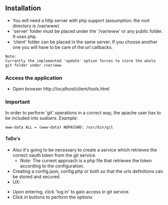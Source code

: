 ## Installation
* You will need a http server with php support (assumption: the root directory is /var/www)
* 'server' folder must be placed under the '/var/www' or any public folder. It uses php.
* 'client' folder can be placed in the same server. If you choose another one you will have to be care of the url callbacks.

```
Note:
Currently the implemented 'update' option forces to store the whole git folder under /var/www
```

### Access the application
* Open browser http://localhost/client/tools.html

### Important
In order to perform 'git' operations in a correct way, the apache user has to be included into *sudoers*.
_Example_:
```
www-data ALL = (www-data) NOPASSWD: /usr/bin/git
```

#### ToDo's
* Also it's going to be necessary to create a service which retrieves the correct oauth token from the git service.
  + _Note:_ The current approach is a php file that retrieves the token according to the configuration.
* Creating a config.json, config.php or both so that the urls definitions can be stored and secured.
* UX:
 + Upon entering, click 'log in' to gain access in git service.
 + Click in buttons to perform the options

